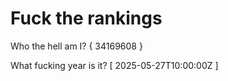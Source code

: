# Fuck the rankings

Who the hell am I?
{ 34169608 }

What fucking year is it?
[ 2025-05-27T10:00:00Z ]
